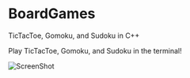 # BoardGames
TicTacToe, Gomoku, and Sudoku in C++

Play TicTacToe, Gomoku, and Sudoku in the terminal!

![ScreenShot](https://github.com/matthewkreutter/BoardGames/blob/master/BoardGames/SudokuGame.png)
